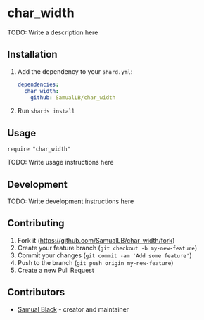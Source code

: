 # char_width

TODO: Write a description here

## Installation

1. Add the dependency to your `shard.yml`:

   ```yaml
   dependencies:
     char_width:
       github: SamualLB/char_width
   ```

2. Run `shards install`

## Usage

```crystal
require "char_width"
```

TODO: Write usage instructions here

## Development

TODO: Write development instructions here

## Contributing

1. Fork it (<https://github.com/SamualLB/char_width/fork>)
2. Create your feature branch (`git checkout -b my-new-feature`)
3. Commit your changes (`git commit -am 'Add some feature'`)
4. Push to the branch (`git push origin my-new-feature`)
5. Create a new Pull Request

## Contributors

- [Samual Black](https://github.com/SamualLB) - creator and maintainer
